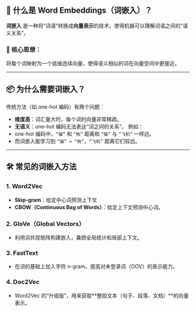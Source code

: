 ## 🧠 什么是 Word Embeddings（词嵌入）？
**词嵌入** 是一种将“词语”转换成**向量表示**的技术，使得机器可以理解词语之间的“语义关系”。
### 🎯 核心思想：
将每个词映射为一个低维连续向量，使得语义相似的词在向量空间中更接近。

--- 
## 📦 为什么需要词嵌入？

传统方法（如 one-hot 编码）有两个问题：
- **维度高**：词汇量大时，每个词的向量非常稀疏。
- **无语义**：one-hot 编码无法表达“词之间的关系”。
例如：
- one-hot 编码中，`“猫”` 和 `“狗”` 距离和 `“猫”` 与 `“飞机”` 一样远。
- 而词嵌入能学习到 `“猫” ≈ “狗”`，`“飞机”` 距离它们较远。

---

## 🛠️ 常见的词嵌入方法

### 1. **Word2Vec**

- **Skip-gram**：给定中心词预测上下文
- **CBOW（Continuous Bag of Words）**：给定上下文预测中心词。

### 2. **GloVe（Global Vectors）**

- 利用词共现矩阵构建嵌入，兼顾全局统计和局部上下文。

### 3. **FastText**

- 在词的基础上加入字符 n-gram，提高对未登录词（OOV）的表示能力。

### 4. **Doc2Vec**

- Word2Vec 的“升级版”，用来获取**整段文本（句子、段落、文档）**的向量表示。